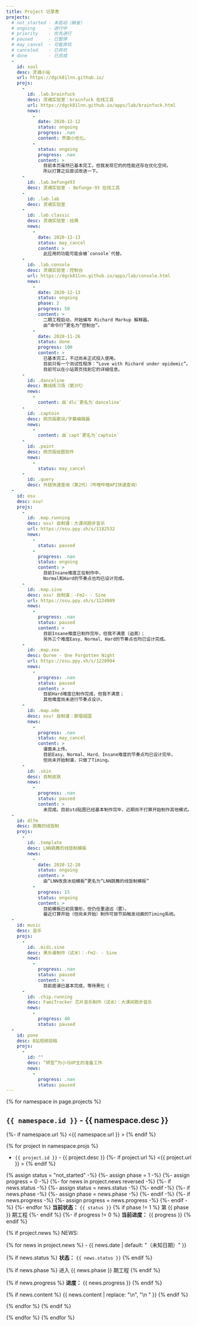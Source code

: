 ```yaml
---
title: Project 记录表
projects:
  # not_started - 未启动（缺省）
  # ongoing     - 进行中
  # priority    - 优先进行
  # paused      - 已暂停
  # may_cancel  - 可能弃坑
  # canceled    - 已弃坑
  # done        - 已完成
  -
    id: soul
    desc: 灵魂小站
    url: https://dgck81lnn.github.io/
    projs:
      -
        id: .lab.brainfuck
        desc: 灵魂实验室：brainfuck 在线工具
        url: https://dgck81lnn.github.io/apps/lab/brainfuck.html
        news:
          -
            date: 2020-12-12
            status: ongoing
            progress: .nan
            content: 界面小优化。
          -
            status: ongoing
            progress: .nan
            content: >
              目前本页虽然已基本完工，但我发现它的的性能还存在优化空间，
              所以打算之后尝试改进一下。
      -
        id: .lab.befunge93
        desc: 灵魂实验室 - Befunge-93 在线工具
      -
        id: .lab.lab
        desc: 灵魂实验室
      -
        id: .lab.classic
        desc: 灵魂实验室：经典
        news:
          -
            date: 2020-12-13
            status: may_cancel
            content: >
              此应用的功能可能会被`console`代替。
      -
        id: .lab.console
        desc: 灵魂实验室：控制台
        url: https://dgck81lnn.github.io/apps/lab/console.html
        news:
          -
            date: 2020-12-13
            status: ongoing
            phase: 2
            progress: 50
            content: >
              二期工程启动，开始编写 Richard Markup 解释器。
              由“命令行”更名为“控制台”。
          -
            date: 2020-11-26
            status: done
            progress: 100
            content: >
              已基本完工，不过尚未正式投入使用。
              目前只有一个测试性程序：“Love with Richard under epidemic”。
              目前可以在小站首页找到它的详细信息。
      -
        id: .danceline
        desc: 舞线练习场（第3代）
        news:
          -
            content: 由`dlc`更名为`danceline`
      -
        id: .captoin
        desc: 网页版歌词/字幕编辑器
        news:
          -
            content: 由`capt`更名为`captoin`
      -
        id: .paint
        desc: 网页版绘图软件
        news:
          -
            status: may_cancel
      -
        id: .query
        desc: 外链快速查询（第2代）（哔哩哔哩API快速查询）
  -
    id: osu
    desc: osu!
    projs:
      -
        id: .map.running
        desc: osu! 自制谱：大课间跑步音乐
        url: https://osu.ppy.sh/s/1182532
        news:
          -
            status: paused
          -
            progress: .nan
            status: ongoing
            content: >
              目前Insane难度正在制作中，
              Normal和Hard的节奏点也均已设计完成。
      -
        id: .map.sine
        desc: osu! 自制谱：-Fm2- - Sine
        url: https://osu.ppy.sh/s/1224989
        news:
          -
            progress: .nan
            status: paused
            content: >
              目前Insane难度已制作完毕，但我不满意（迫真）；
              另外三个难度Easy、Normal、Hard的节奏点也均已设计完成。
      -
        id: .map.xox
        desc: Quree - One Forgotten Night
        url: https://osu.ppy.sh/s/1228904
        news:
          -
            progress: .nan
            status: paused
            content: >
              目前Hard难度已制作完成，但我不满意；
              其他难度尚未进行节奏点设计。
      -
        id: .map.ode
        desc: osu! 自制谱：歌唱祖国
        news:
          -
            progress: .nan
            status: may_cancel
            content: >
              谱面未上传。
              目前Easy、Normal、Hard、Insane难度的节奏点均已设计完毕，
              但尚未开始制谱，只做了Timing。
      -
        id: .skin
        desc: 自制皮肤
        news:
          -
            progress: .nan
            status: paused
            content: >
              未完成。目前std贴图已经基本制作完毕，近期尚不打算开始制作其他模式。
  -
    id: dlfm
    desc: 跳舞的线饭制
    projs:
      -
        id: .template
        desc: LNN跳舞的线饭制模板
        news:
          -
            date: 2020-12-20
            status: ongoing
            content: >
              由“LNN改良冰焰模板”更名为“LNN跳舞的线饭制模板”
          -
            progress: 15
            status: ongoing
            content: >
              目前模板已初具雏形，但仍任重道远（雾）。
              最近打算开始（但尚未开始）制作可按节拍触发动画的Timing系统。
  -
    id: music
    desc: 音乐
    projs:
      -
        id: .midi.sine
        desc: 黑乐谱制作（试水）：-Fm2- - Sine
        news:
          -
            progress: .nan
            status: paused
            content: >
              目前底谱已基本完成，等待黑化（
      -
        id: .chip.running
        desc: FamiTracker 芯片音乐制作（试水）：大课间跑步音乐
        news:
          -
            progress: 40
            status: paused
  -
    id: pone
    desc: B站视频投稿
    projs:
      -
        id: ""
        desc: “转型”为小马UP主的准备工作
        news:
          -
            progress: .nan
            status: paused
---
```


{% for namespace in page.projects %}
## `{{ namespace.id }}` - {{ namespace.desc }}
{%- if namespace.url %}
<{{ namespace.url }} >
{% endif %}

{% for project in namespace.projs %}
*   `{{ project.id }}` - {{ project.desc }}
{%- if project.url %}
    <{{ project.url }} >
{% endif %}

{% assign status = "not_started" -%}
{%- assign phase = 1 -%}
{%- assign progress = 0 -%}
{%- for news in project.news reversed -%}
    {%- if news.status -%}
        {%- assign status = news.status -%}
    {%- endif -%}
    {%- if news.phase -%}
        {%- assign phase = news.phase -%}
    {%- endif -%}
    {%- if news.progress -%}
        {%- assign progress = news.progress -%}
    {%- endif -%}
{%- endfor %}
    **当前状态：** `{{ status }}`
{% if phase != 1 %}
    第 {{ phase }} 期工程
{%- endif %}
{%- if progress != 0 %}
    **当前进度：** {{ progress }}
{% endif %}

{% if project.news %}
    NEWS:

{% for news in project.news %}
    -   {{ news.date | default: "（未知日期）" }}

{% if news.status %}
        **状态：** `{{ news.status }}`
{% endif %}

{% if news.phase %}
        进入 {{ news.phase }} 期工程
{% endif %}

{% if news.progress %}
        **进度：** {{ news.progress }}
{% endif %}

{% if news.content %}
        {{ news.content | replace: "\n", "\n        " }}
{% endif %}

{% endfor %}
{% endif %}

{% endfor %}
{% endfor %}
